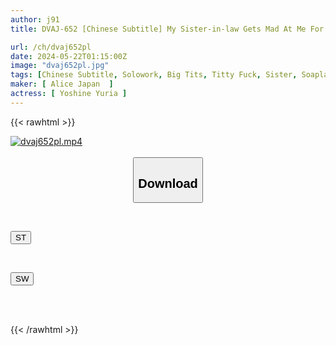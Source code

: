 ```yaml
---
author: j91
title: DVAJ-652 [Chinese Subtitle] My Sister-in-law Gets Mad At Me For Borrowing Money To Go To A Soapland, Saying, ``If You Like Me That Much, I'll Shit You Until You Don't Want To Go There Again!'' Yuria Yoshine Kept Making Me Slippery Over And Over Again In Her Soapland Play At Home While Being Showered With Contemptuous Stares And Lewd Talk.

url: /ch/dvaj652pl
date: 2024-05-22T01:15:00Z
image: "dvaj652pl.jpg"
tags: [Chinese Subtitle, Solowork, Big Tits, Titty Fuck, Sister, Soapland	]
maker: [ Alice Japan  ]
actress: [ Yoshine Yuria ]
---
```



{{< rawhtml >}}

<div class="video" data-videoid="9kdxJQ97kvTaaY9">
    <a href="javascript:;">
        <img src="/ch/dvaj652pl/dvaj652pl.jpg" width="WIDTH" height="HEIGHT" alt="dvaj652pl.mp4" loading="lazy">
    </a>
</div>

<script type="text/javascript" src="https://j91.asia/asset/on-demand-st.js"></script>

<br>
  <link rel="stylesheet" href="https://j91.asia/asset/bs5.css">
  
  <center>
  <button class="btn btn-primary" type="button" data-bs-toggle="collapse" data-bs-target=".multi-collapse" aria-expanded="false" aria-controls="multiCollapseExample1 multiCollapseExample2"><h2>Download</h2></button></center>
</p>
<div class="row">
  <div class="col">
    <div class="collapse multi-collapse" id="multiCollapseExample1">
      <div class="card card-body">
	      	      <br>
<div class="buttons">  
<p><a href="/ch/dvaj652pl/st.html" target="_blank"><button class="btn-hover color-3"><i class="fa fa-download"></i> ST</button></a></p></div>
    </div>
  </div>
</div>
  <div class="col">
    <div class="collapse multi-collapse" id="multiCollapseExample2">
      <div class="card card-body">
	      <br>
<div class="buttons">
<p><a href="/ch/dvaj652pl/sw.html" target="_blank"><button class="btn-hover color-2"><i class="fa fa-download"></i> SW</button></a></p></div>
<br><br>
      </div>
    </div>
  </div>
</div>

{{< /rawhtml >}}